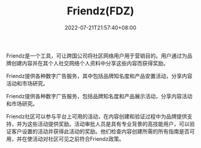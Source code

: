 ﻿---
weight: 
title: "Friendz(FDZ)"
description: "Friendz是一个工具，可让跨国公司将社区网络用户用于营销目的"
date: 2022-07-21T21:57:40+08:00
lastmod: 2022-07-21T16:45:40+08:00
draft: false
authors: ["浮尘"]
featuredImage: "friendzfdz.webp"
link: "https://friendz.io/"
tags: ["数字代币","Friendz(FDZ)"]
categories: ["navigation"]
navigation: ["数字代币"]
lightgallery: true
toc: true
pinned: false
recommend: false
recommend1: false
---
Friendz是一个工具，可让跨国公司将社区网络用户用于营销目的。用户通过为品牌创建内容并在其个人社交网络个人资料中分享这些内容而获得奖励。

Friendz提供各种数字广告服务，其中包括品牌知名度和产品安置活动，分享内容活动和市场研究。

Friendz提供各种数字广告服务，包括品牌知名度和产品展示活动，分享内容活动和市场研究。

Friendz社区可以参与平台上可用的活动，在内容创建和验证过程中为品牌提供支持，并为这些活动提供奖励。活动审批人员是具有专业背景的高技能用户，可以验证客户设置的活动并获得此活动的奖励。他们检查内容创建所需的所有指南是否可用，并在使活动对社区可见之前符合Friendz政策。